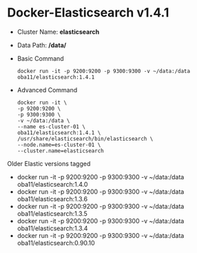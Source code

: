 # Docker-Elasticsearch v1.4.1

* Cluster Name: **elasticsearch**
* Data Path: **/data/**

* Basic Command

  ```
  docker run -it -p 9200:9200 -p 9300:9300 -v ~/data:/data oba11/elasticsearch:1.4.1
  ```

* Advanced Command

  ```
  docker run -it \
  -p 9200:9200 \
  -p 9300:9300 \
  -v ~/data:/data \
  --name es-cluster-01 \
  oba11/elasticsearch:1.4.1 \
  /usr/share/elasticsearch/bin/elasticsearch \
  --node.name=es-cluster-01 \
  --cluster.name=elasticsearch
  ```

Older Elastic versions tagged
* docker run -it -p 9200:9200 -p 9300:9300 -v ~/data:/data oba11/elasticsearch:1.4.0
* docker run -it -p 9200:9200 -p 9300:9300 -v ~/data:/data oba11/elasticsearch:1.3.6
* docker run -it -p 9200:9200 -p 9300:9300 -v ~/data:/data oba11/elasticsearch:1.3.5
* docker run -it -p 9200:9200 -p 9300:9300 -v ~/data:/data oba11/elasticsearch:1.3.4
* docker run -it -p 9200:9200 -p 9300:9300 -v ~/data:/data oba11/elasticsearch:0.90.10
